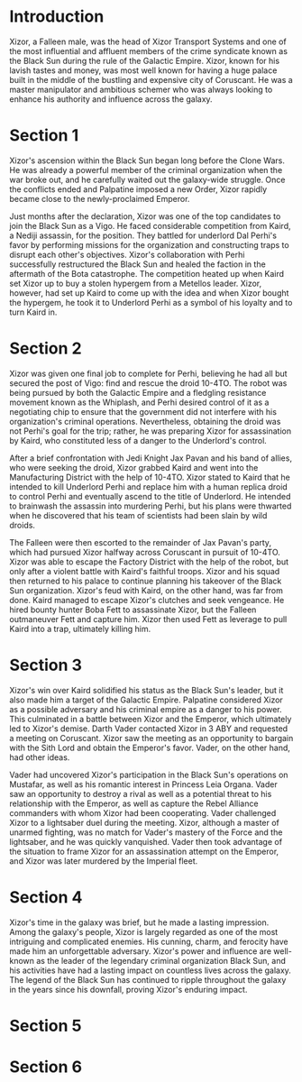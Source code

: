 # Introduction
Xizor, a Falleen male, was the head of Xizor Transport Systems and one of the most influential and affluent members of the crime syndicate known as the Black Sun during the rule of the Galactic Empire.
Xizor, known for his lavish tastes and money, was most well known for having a huge palace built in the middle of the bustling and expensive city of Coruscant.
He was a master manipulator and ambitious schemer who was always looking to enhance his authority and influence across the galaxy.

# Section 1
Xizor's ascension within the Black Sun began long before the Clone Wars.
He was already a powerful member of the criminal organization when the war broke out, and he carefully waited out the galaxy-wide struggle.
Once the conflicts ended and Palpatine imposed a new Order, Xizor rapidly became close to the newly-proclaimed Emperor.

Just months after the declaration, Xizor was one of the top candidates to join the Black Sun as a Vigo.
He faced considerable competition from Kaird, a Nediji assassin, for the position.
They battled for underlord Dal Perhi's favor by performing missions for the organization and constructing traps to disrupt each other's objectives.
Xizor's collaboration with Perhi successfully restructured the Black Sun and healed the faction in the aftermath of the Bota catastrophe.
The competition heated up when Kaird set Xizor up to buy a stolen hypergem from a Metellos leader.
Xizor, however, had set up Kaird to come up with the idea and when Xizor bought the hypergem, he took it to Underlord Perhi as a symbol of his loyalty and to turn Kaird in.



# Section 2
Xizor was given one final job to complete for Perhi, believing he had all but secured the post of Vigo: find and rescue the droid 10-4TO.
The robot was being pursued by both the Galactic Empire and a fledgling resistance movement known as the Whiplash, and Perhi desired control of it as a negotiating chip to ensure that the government did not interfere with his organization's criminal operations.
Nevertheless, obtaining the droid was not Perhi's goal for the trip; rather, he was preparing Xizor for assassination by Kaird, who constituted less of a danger to the Underlord's control.

After a brief confrontation with Jedi Knight Jax Pavan and his band of allies, who were seeking the droid, Xizor grabbed Kaird and went into the Manufacturing District with the help of 10-4TO.
Xizor stated to Kaird that he intended to kill Underlord Perhi and replace him with a human replica droid to control Perhi and eventually ascend to the title of Underlord.
He intended to brainwash the assassin into murdering Perhi, but his plans were thwarted when he discovered that his team of scientists had been slain by wild droids.

The Falleen were then escorted to the remainder of Jax Pavan's party, which had pursued Xizor halfway across Coruscant in pursuit of 10-4TO.
Xizor was able to escape the Factory District with the help of the robot, but only after a violent battle with Kaird's faithful troops.
Xizor and his squad then returned to his palace to continue planning his takeover of the Black Sun organization.
Xizor's feud with Kaird, on the other hand, was far from done.
Kaird managed to escape Xizor's clutches and seek vengeance.
He hired bounty hunter Boba Fett to assassinate Xizor, but the Falleen outmaneuver Fett and capture him.
Xizor then used Fett as leverage to pull Kaird into a trap, ultimately killing him.



# Section 3
Xizor's win over Kaird solidified his status as the Black Sun's leader, but it also made him a target of the Galactic Empire.
Palpatine considered Xizor as a possible adversary and his criminal empire as a danger to his  power.
This culminated in a battle between Xizor and the Emperor, which ultimately led to Xizor's demise.
Darth Vader contacted Xizor in 3 ABY and requested a meeting on Coruscant.
Xizor saw the meeting as an opportunity to bargain with the Sith Lord and obtain the Emperor's favor.
Vader, on the other hand, had other ideas.

Vader had uncovered Xizor's participation in the Black Sun's operations on Mustafar, as well as his romantic interest in Princess Leia Organa.
Vader saw an opportunity to destroy a rival as well as a potential threat to his relationship with the Emperor, as well as capture the Rebel Alliance commanders with whom Xizor had been cooperating.
Vader challenged Xizor to a lightsaber duel during the meeting.
Xizor, although a master of unarmed fighting, was no match for Vader's mastery of the Force and the lightsaber, and he was quickly vanquished.
Vader then took advantage of the situation to frame Xizor for an assassination attempt on the Emperor, and Xizor was later murdered by the Imperial fleet.



# Section 4
Xizor's time in the galaxy was brief, but he made a lasting impression.
Among the galaxy's people, Xizor is largely regarded as one of the most intriguing and complicated enemies.
His cunning, charm, and ferocity have made him an unforgettable adversary.
Xizor's power and influence are well-known as the leader of the legendary criminal organization Black Sun, and his activities have had a lasting impact on countless lives across the galaxy.
The legend of the Black Sun has continued to ripple throughout the galaxy in the years since his downfall, proving Xizor's enduring impact.



# Section 5




# Section 6
